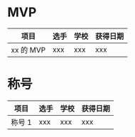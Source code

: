 # MVP

| 项目      | 选手 | 学校 | 获得日期 |
| --------- | ---- | ---- | -------- |
| xx 的 MVP | xxx  | xxx  | xxx      |

# 称号

| 项目   | 选手 | 学校 | 获得日期 |
| ------ | ---- | ---- | -------- |
| 称号 1 | xxx  | xxx  | xxx      |
